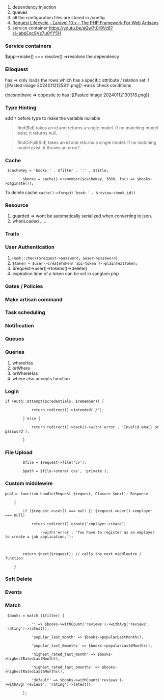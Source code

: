 1. dependency injection
2. queues
3. all the configuration files are stored in /config
4. [Request Lifecycle - Laravel 10.x - The PHP Framework For Web Artisans](https://laravel.com/docs/10.x/lifecycle)
5. service container https://youtu.be/aQw7t0r9Vc8?si=abpEqc9Vz7u0YY5H
### Service containers
$app->make() === resolve() =>resolves the dependency

### Elloquest
has => only loads the rows which has a specific attribute / relation set.
![[Pasted image 20240112125811.png]]
=>also check conditions

doesnothave => opposite to has
![[Pasted image 20240112130318.png]]

### Type Hinting

add `?` before type to make the variable nullable

> find($id) takes an id and returns a single model. If no matching model exist, it returns null.
    
>   findOrFail($id) takes an id and returns a single model. If no matching model exist, it throws an error1.

### Cache
```
 $cacheKey = 'books:' . $filter . ':' . $title;

        $books = cache()->remember($cacheKey, 3600, fn() => $books->paginate());
```
To delete cache
`cache()->forget('book:' . $review->book_id))`

### Resource
1. guarded => wont be automatically serialized when converting to json.
2. whenLoaded ......
### Traits
### User Authentication
1. `Hash::check($request->password, $user->password)`
2. `$token = $user->createToken('api-token')->plainTextToken;`
3. $request->user()->tokens()->delete()
4. expiration time of a token can be set in sangtom.php

### Gates / Policies
### Make artisan command
### Task scheduling
### Notification
### Queues
### Queries
1. whereHas
2. orWhere
3. orWhereHas
4. where also accepts function 
### Login
```
if (Auth::attempt($credentials, $remember)) {

            return redirect()->intended('/');

        } else {

            return redirect()->back()->with('error', 'Invalid email or password');

        }
```
### File Upload
```
        $file = $request->file('cv');

        $path = $file->store('cvs', 'private');
```
### Custom middlewire
```
public function handle(Request $request, Closure $next): Response

    {

        if ($request->user() === null || $request->user()->employer === null)

            return redirect()->route('employer.create')

                ->with('error', 'You have to register as an employer to create a job application.');

  

        return $next($request); // calls the next middlewire / function

    }
```
### Soft Delete
### Events
### Match
```
 $books = match ($filter) {

            '' => $books->withCount('reviews')->withAvg('reviews', 'rating')->latest(),

            'popular_last_month' => $books->popularLastMonth(),

            'popular_last_6months' => $books->popularLast6Months(),

            'highest_rated_last_month' => $books->highestRatedLastMonth(),

            'highest_rated_last_6months' => $books->highestRatedLast6Months(),

            'default' => $books->withCount('reviews')->withAvg('reviews', 'rating')->latest(),

        };
```

